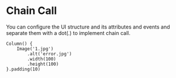 # Chain Call<a name="EN-US_TOPIC_0000001110788988"></a>

You can configure the UI structure and its attributes and events and separate them with a dot\(.\) to implement chain call.

```
Column() {
    Image('1.jpg')
        .alt('error.jpg')
        .width(100)
        .height(100)
}.padding(10)
```

